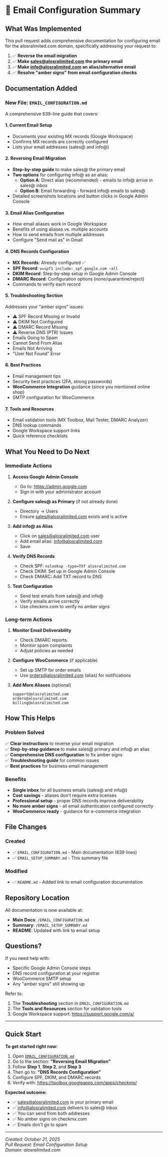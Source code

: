 # 📧 Email Configuration Summary

## What Was Implemented

This pull request adds comprehensive documentation for configuring email for the alosralimited.com domain, specifically addressing your request to:

1. ✅ **Reverse the email migration**
2. ✅ **Make sales@alosralimited.com the primary email**
3. ✅ **Make info@alosralimited.com an alias/alternative email**
4. ✅ **Resolve "amber signs" from email configuration checks**

## Documentation Added

### New File: `EMAIL_CONFIGURATION.md`

A comprehensive 639-line guide that covers:

#### 1. Current Email Setup
- Documents your existing MX records (Google Workspace)
- Confirms MX records are correctly configured
- Lists your email addresses (sales@ and info@)

#### 2. Reversing Email Migration
- **Step-by-step guide** to make sales@ the primary email
- **Two options** for configuring info@ as an alias:
  - **Option A**: Direct alias (recommended) - emails to info@ arrive in sales@ inbox
  - **Option B**: Email forwarding - forward info@ emails to sales@
- Detailed screenshots locations and button clicks in Google Admin Console

#### 3. Email Alias Configuration
- How email aliases work in Google Workspace
- Benefits of using aliases vs. multiple accounts
- How to send emails from multiple addresses
- Configure "Send mail as" in Gmail

#### 4. DNS Records Configuration
- **MX Records**: Already configured ✅
- **SPF Record**: `v=spf1 include:_spf.google.com ~all`
- **DKIM Record**: Step-by-step setup in Google Admin Console
- **DMARC Record**: Configuration options (none/quarantine/reject)
- Commands to verify each record

#### 5. Troubleshooting Section
Addresses your "amber signs" issues:
- ⚠️ SPF Record Missing or Invalid
- ⚠️ DKIM Not Configured
- ⚠️ DMARC Record Missing
- ⚠️ Reverse DNS (PTR) Issues
- Emails Going to Spam
- Cannot Send From Alias
- Emails Not Arriving
- "User Not Found" Error

#### 6. Best Practices
- Email management tips
- Security best practices (2FA, strong passwords)
- **WooCommerce Integration** guidance (since you mentioned online shop)
- SMTP configuration for WooCommerce

#### 7. Tools and Resources
- Email validation tools (MX Toolbox, Mail Tester, DMARC Analyzer)
- DNS lookup commands
- Google Workspace support links
- Quick reference checklists

## What You Need to Do Next

### Immediate Actions

1. **Access Google Admin Console**
   - Go to: https://admin.google.com
   - Sign in with your administrator account

2. **Configure sales@ as Primary** (if not already done)
   - Directory → Users
   - Ensure sales@alosralimited.com exists and is active

3. **Add info@ as Alias**
   - Click on sales@alosralimited.com user
   - Add email alias: info@alosralimited.com
   - Save

4. **Verify DNS Records**
   - Check SPF: `nslookup -type=TXT alosralimited.com`
   - Check DKIM: Set up in Google Admin Console
   - Check DMARC: Add TXT record to DNS

5. **Test Configuration**
   - Send test emails from sales@ and info@
   - Verify emails arrive correctly
   - Use checkmx.com to verify no amber signs

### Long-term Actions

1. **Monitor Email Deliverability**
   - Check DMARC reports
   - Monitor spam complaints
   - Adjust policies as needed

2. **Configure WooCommerce** (if applicable)
   - Set up SMTP for order emails
   - Use orders@alosralimited.com (alias) for notifications

3. **Add More Aliases** (optional)
   ```
   support@alosralimited.com
   orders@alosralimited.com
   billing@alosralimited.com
   ```

## How This Helps

### Problem Solved
✅ **Clear instructions** to reverse your email migration  
✅ **Step-by-step guidance** to make sales@ primary and info@ an alias  
✅ **Comprehensive DNS configuration** to fix amber signs  
✅ **Troubleshooting guide** for common issues  
✅ **Best practices** for business email management  

### Benefits
- **Single inbox** for all business emails (sales@ and info@)
- **Cost savings** - aliases don't require extra licenses
- **Professional setup** - proper DNS records improve deliverability
- **No more amber signs** - all email authentication configured correctly
- **WooCommerce ready** - guidance for e-commerce integration

## File Changes

### Created
- ✅ `EMAIL_CONFIGURATION.md` - Main documentation (639 lines)
- ✅ `EMAIL_SETUP_SUMMARY.md` - This summary file

### Modified
- ✅ `README.md` - Added link to email configuration documentation

## Repository Location

All documentation is now available at:
- **Main Docs**: `/EMAIL_CONFIGURATION.md`
- **Summary**: `/EMAIL_SETUP_SUMMARY.md`
- **README**: Updated with link to email setup

## Questions?

If you need help with:
- Specific Google Admin Console steps
- DNS record configuration at your registrar
- WooCommerce SMTP setup
- Any "amber signs" still showing up

Refer to:
1. The **Troubleshooting** section in `EMAIL_CONFIGURATION.md`
2. The **Tools and Resources** section for validation tools
3. Google Workspace support: https://support.google.com/a/

---

## Quick Start

**To get started right now:**

1. Open [`EMAIL_CONFIGURATION.md`](EMAIL_CONFIGURATION.md)
2. Go to the section: **"Reversing Email Migration"**
3. Follow **Step 1**, **Step 2**, and **Step 3**
4. Then go to: **"DNS Records Configuration"**
5. Configure SPF, DKIM, and DMARC records
6. Verify with: https://toolbox.googleapps.com/apps/checkmx/

**Expected outcome:**
- ✅ sales@alosralimited.com is your primary email
- ✅ info@alosralimited.com delivers to sales@ inbox
- ✅ You can send from both addresses
- ✅ No amber signs on checkmx.com
- ✅ Emails don't go to spam

---

*Created: October 21, 2025*  
*Pull Request: Email Configuration Setup*  
*Domain: alosralimited.com*
